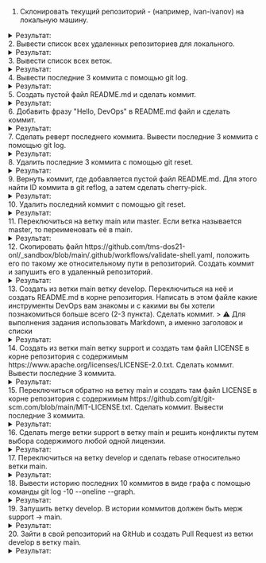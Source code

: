 1. Склонировать текущий репозиторий <FIRSTNAME>-<LASTNAME> (например, ivan-ivanov) на локальную машину.
<details><summary>Результат:</summary>
  
![image](https://github.com/tms-dos21-onl/aleksey-ivanishchev/assets/93286236/ac084f45-1dfe-4028-9c6a-cb11074f3d6f)
</details>
2. Вывести список всех удаленных репозиториев для локального.
<details><summary>Результат:</summary>

![image](https://github.com/tms-dos21-onl/aleksey-ivanishchev/assets/93286236/4fbb1875-e451-4a2b-9c75-25501d7a86d0)
</details>
3. Вывести список всех веток.
<details><summary>Результат:</summary>

![image](https://github.com/tms-dos21-onl/aleksey-ivanishchev/assets/93286236/117d62f4-7f44-40f8-a560-317cfd72fd92)
</details>
4. Вывести последние 3 коммитa с помощью git log.
<details><summary>Результат:</summary>
  
![image](https://github.com/tms-dos21-onl/aleksey-ivanishchev/assets/93286236/2d6c34a2-bef2-4277-888c-67360b3467f6)
</details>
5. Создать пустой файл README.md и сделать коммит.
<details><summary>Результат:</summary>
так как такой файл у меня уже был, то я его просто очистил, а после:

![image](https://github.com/tms-dos21-onl/aleksey-ivanishchev/assets/93286236/4019b72b-3a55-4f18-bd1b-d6f3426b8553)
</details>
6. Добавить фразу "Hello, DevOps" в README.md файл и сделать коммит.
<details><summary>Результат:</summary>

![image](https://github.com/tms-dos21-onl/aleksey-ivanishchev/assets/93286236/127f3d9d-9ae0-48cc-974d-f4ed72338969)

![image](https://github.com/tms-dos21-onl/aleksey-ivanishchev/assets/93286236/437afde2-3895-4615-8632-260a022d38ef)
</details>
7. Сделать реверт последнего коммита. Вывести последние 3 коммитa с помощью git log.
<details><summary>Результат:</summary>
  
![image](https://github.com/tms-dos21-onl/aleksey-ivanishchev/assets/93286236/394cfafc-aa11-46c2-bf03-fb49a9cc0fc6)
</details>
8. Удалить последние 3 коммита с помощью git reset.
<details><summary>Результат:</summary>

![image](https://github.com/tms-dos21-onl/aleksey-ivanishchev/assets/93286236/5bcf32dc-974c-4a2f-a116-ebd5a83d2c3e)
</details>
9. Вернуть коммит, где добавляется пустой файл README.md. Для этого найти ID коммита в git reflog, а затем сделать cherry-pick.
<details><summary>Результат:</summary>

![image](https://github.com/tms-dos21-onl/aleksey-ivanishchev/assets/93286236/e66d0073-9643-4968-ac7d-fd9dffe5dd2b)
</details>
10. Удалить последний коммит с помощью git reset.
<details><summary>Результат:</summary>

![image](https://github.com/tms-dos21-onl/aleksey-ivanishchev/assets/93286236/bb89f2c8-e981-4893-bb64-9e02610d0ff2)
</details>
11. Переключиться на ветку main или master. Если ветка называется master, то переименовать её в main.
<details><summary>Результат:</summary>

![image](https://github.com/tms-dos21-onl/aleksey-ivanishchev/assets/93286236/24e82ac2-309d-485b-9f6f-22b292a54dfc)
</details>
12. Скопировать файл https://github.com/tms-dos21-onl/_sandbox/blob/main/.github/workflows/validate-shell.yaml, положить его по такому же относительному пути в репозиторий. Создать коммит и запушить его в удаленный репозиторий.
<details><summary>Результат:</summary>
Сначала скопировал репозиторий:

![image](https://github.com/tms-dos21-onl/aleksey-ivanishchev/assets/93286236/546ff4ff-d7b4-4a92-a852-b0eccdc44d57)

Далее скопировал нужный файл:

![image](https://github.com/tms-dos21-onl/aleksey-ivanishchev/assets/93286236/f6d52fba-2496-4ef4-b0e5-02e42b72eee1)

Сделал коммит:

![image](https://github.com/tms-dos21-onl/aleksey-ivanishchev/assets/93286236/d8c8fd9e-dabf-4891-9b15-36ce94dfb975)

Получил последние изменения и отправил коммит:

![image](https://github.com/tms-dos21-onl/aleksey-ivanishchev/assets/93286236/e6d4b705-2999-4eef-8326-d1b4d34a970f)
</details>
13. Создать из ветки main ветку develop. Переключиться на неё и создать README.md в корне репозитория. Написать в этом файле какие инструменты DevOps вам знакомы и с какими вы бы хотели познакомиться больше всего (2-3 пункта). Сделать коммит.
> ⚠️ Для выполнения задания использовать Markdown, а именно заголовок и списки
<details><summary>Результат:</summary>

![image](https://github.com/tms-dos21-onl/aleksey-ivanishchev/assets/93286236/01b59f97-11ee-4e0d-8650-dee36449bbc3)

![image](https://github.com/tms-dos21-onl/aleksey-ivanishchev/assets/93286236/498c56e2-a01d-4913-9b80-648b7398a246)

</details>
14. Создать из ветки main ветку support и создать там файл LICENSE в корне репозитория с содержимым https://www.apache.org/licenses/LICENSE-2.0.txt. Сделать коммит. Вывести последние 3 коммитa.
<details><summary>Результат:</summary>

![image](https://github.com/tms-dos21-onl/aleksey-ivanishchev/assets/93286236/3ac95196-c723-4dc2-b8c4-13870c2f99de)

![image](https://github.com/tms-dos21-onl/aleksey-ivanishchev/assets/93286236/dab4f3d7-4dae-481d-a377-0075f53d2965)

![image](https://github.com/tms-dos21-onl/aleksey-ivanishchev/assets/93286236/7c71ba1a-5139-416a-8697-888a9c008858)

![image](https://github.com/tms-dos21-onl/aleksey-ivanishchev/assets/93286236/55497b6d-3b5d-4236-8f2e-973d7f564820)
</details>
15. Переключиться обратно на ветку main и создать там файл LICENSE в корне репозитория с содержимым https://github.com/git/git-scm.com/blob/main/MIT-LICENSE.txt. Сделать коммит. Вывести последние 3 коммитa.
<details><summary>Результат:</summary>
Стоит отметить что я перепутал ссылки между 14 и 15 заданиями ))

![image](https://github.com/tms-dos21-onl/aleksey-ivanishchev/assets/93286236/ae6a15d1-da96-49fb-8d9d-9b36cee34bf7)

![image](https://github.com/tms-dos21-onl/aleksey-ivanishchev/assets/93286236/738938b8-54b0-490c-a949-b43d01f41b5c)

</details>
16. Сделать merge ветки support в ветку main и решить конфликты путем выбора содержимого любой одной лицензии.
<details><summary>Результат:</summary>

![image](https://github.com/tms-dos21-onl/aleksey-ivanishchev/assets/93286236/7ea4ca95-5cc4-4cac-8102-6ec3ffc27690)
</details>
17. Переключиться на ветку develop и сделать rebase относительно ветки main.
<details><summary>Результат:</summary>

</details>
18. Вывести историю последних 10 коммитов в виде графа с помощью команды git log -10 --oneline --graph.
<details><summary>Результат:</summary>

</details>
19. Запушить ветку develop. В истории коммитов должен быть мерж support -> main.
<details><summary>Результат:</summary>

</details>
20. Зайти в свой репозиторий на GitHub и создать Pull Request из ветки develop в ветку main.
<details><summary>Результат:</summary>

</details>

